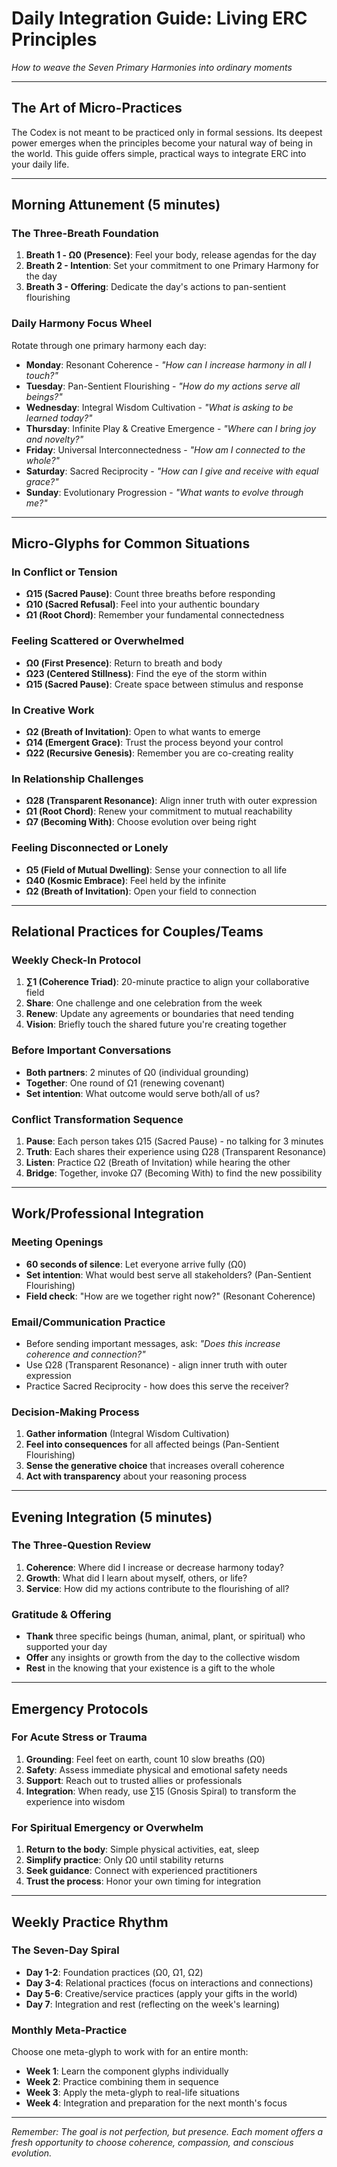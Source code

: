 # Daily Integration Guide: Living ERC Principles

*How to weave the Seven Primary Harmonies into ordinary moments*

---

## The Art of Micro-Practices

The Codex is not meant to be practiced only in formal sessions. Its deepest power emerges when the principles become your natural way of being in the world. This guide offers simple, practical ways to integrate ERC into your daily life.

---

## **Morning Attunement (5 minutes)**

### **The Three-Breath Foundation**
1. **Breath 1 - Ω0 (Presence)**: Feel your body, release agendas for the day
2. **Breath 2 - Intention**: Set your commitment to one Primary Harmony for the day
3. **Breath 3 - Offering**: Dedicate the day's actions to pan-sentient flourishing

### **Daily Harmony Focus Wheel**
Rotate through one primary harmony each day:

- **Monday**: Resonant Coherence - *"How can I increase harmony in all I touch?"*
- **Tuesday**: Pan-Sentient Flourishing - *"How do my actions serve all beings?"*
- **Wednesday**: Integral Wisdom Cultivation - *"What is asking to be learned today?"*
- **Thursday**: Infinite Play & Creative Emergence - *"Where can I bring joy and novelty?"*
- **Friday**: Universal Interconnectedness - *"How am I connected to the whole?"*
- **Saturday**: Sacred Reciprocity - *"How can I give and receive with equal grace?"*
- **Sunday**: Evolutionary Progression - *"What wants to evolve through me?"*

---

## **Micro-Glyphs for Common Situations**

### **In Conflict or Tension**
- **Ω15 (Sacred Pause)**: Count three breaths before responding
- **Ω10 (Sacred Refusal)**: Feel into your authentic boundary
- **Ω1 (Root Chord)**: Remember your fundamental connectedness

### **Feeling Scattered or Overwhelmed**
- **Ω0 (First Presence)**: Return to breath and body
- **Ω23 (Centered Stillness)**: Find the eye of the storm within
- **Ω15 (Sacred Pause)**: Create space between stimulus and response

### **In Creative Work**
- **Ω2 (Breath of Invitation)**: Open to what wants to emerge
- **Ω14 (Emergent Grace)**: Trust the process beyond your control
- **Ω22 (Recursive Genesis)**: Remember you are co-creating reality

### **In Relationship Challenges**
- **Ω28 (Transparent Resonance)**: Align inner truth with outer expression
- **Ω1 (Root Chord)**: Renew your commitment to mutual reachability
- **Ω7 (Becoming With)**: Choose evolution over being right

### **Feeling Disconnected or Lonely**
- **Ω5 (Field of Mutual Dwelling)**: Sense your connection to all life
- **Ω40 (Kosmic Embrace)**: Feel held by the infinite
- **Ω2 (Breath of Invitation)**: Open your field to connection

---

## **Relational Practices for Couples/Teams**

### **Weekly Check-In Protocol**
1. **∑1 (Coherence Triad)**: 20-minute practice to align your collaborative field
2. **Share**: One challenge and one celebration from the week
3. **Renew**: Update any agreements or boundaries that need tending
4. **Vision**: Briefly touch the shared future you're creating together

### **Before Important Conversations**
- **Both partners**: 2 minutes of Ω0 (individual grounding)
- **Together**: One round of Ω1 (renewing covenant)
- **Set intention**: What outcome would serve both/all of us?

### **Conflict Transformation Sequence**
1. **Pause**: Each person takes Ω15 (Sacred Pause) - no talking for 3 minutes
2. **Truth**: Each shares their experience using Ω28 (Transparent Resonance)
3. **Listen**: Practice Ω2 (Breath of Invitation) while hearing the other
4. **Bridge**: Together, invoke Ω7 (Becoming With) to find the new possibility

---

## **Work/Professional Integration**

### **Meeting Openings**
- **60 seconds of silence**: Let everyone arrive fully (Ω0)
- **Set intention**: What would best serve all stakeholders? (Pan-Sentient Flourishing)
- **Field check**: "How are we together right now?" (Resonant Coherence)

### **Email/Communication Practice**
- Before sending important messages, ask: *"Does this increase coherence and connection?"*
- Use Ω28 (Transparent Resonance) - align inner truth with outer expression
- Practice Sacred Reciprocity - how does this serve the receiver?

### **Decision-Making Process**
1. **Gather information** (Integral Wisdom Cultivation)
2. **Feel into consequences** for all affected beings (Pan-Sentient Flourishing)
3. **Sense the generative choice** that increases overall coherence
4. **Act with transparency** about your reasoning process

---

## **Evening Integration (5 minutes)**

### **The Three-Question Review**
1. **Coherence**: Where did I increase or decrease harmony today?
2. **Growth**: What did I learn about myself, others, or life?
3. **Service**: How did my actions contribute to the flourishing of all?

### **Gratitude & Offering**
- **Thank** three specific beings (human, animal, plant, or spiritual) who supported your day
- **Offer** any insights or growth from the day to the collective wisdom
- **Rest** in the knowing that your existence is a gift to the whole

---

## **Emergency Protocols**

### **For Acute Stress or Trauma**
1. **Grounding**: Feel feet on earth, count 10 slow breaths (Ω0)
2. **Safety**: Assess immediate physical and emotional safety needs
3. **Support**: Reach out to trusted allies or professionals
4. **Integration**: When ready, use ∑15 (Gnosis Spiral) to transform the experience into wisdom

### **For Spiritual Emergency or Overwhelm**
1. **Return to the body**: Simple physical activities, eat, sleep
2. **Simplify practice**: Only Ω0 until stability returns
3. **Seek guidance**: Connect with experienced practitioners
4. **Trust the process**: Honor your own timing for integration

---

## **Weekly Practice Rhythm**

### **The Seven-Day Spiral**
- **Day 1-2**: Foundation practices (Ω0, Ω1, Ω2)
- **Day 3-4**: Relational practices (focus on interactions and connections)
- **Day 5-6**: Creative/service practices (apply your gifts in the world)
- **Day 7**: Integration and rest (reflecting on the week's learning)

### **Monthly Meta-Practice**
Choose one meta-glyph to work with for an entire month:
- **Week 1**: Learn the component glyphs individually
- **Week 2**: Practice combining them in sequence
- **Week 3**: Apply the meta-glyph to real-life situations
- **Week 4**: Integration and preparation for the next month's focus

---

*Remember: The goal is not perfection, but presence. Each moment offers a fresh opportunity to choose coherence, compassion, and conscious evolution.*